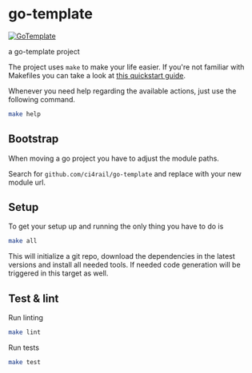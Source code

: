 # go-template

[![GoTemplate](https://img.shields.io/badge/go/template-black?logo=go)](https://github.com/SchwarzIT/go-template)

a go-template project

The project uses `make` to make your life easier. If you're not familiar with Makefiles you can take a look at [this quickstart guide](https://makefiletutorial.com).

Whenever you need help regarding the available actions, just use the following command.

```bash
make help
```

## Bootstrap

When moving a go project you have to adjust the module paths.

Search for `github.com/ci4rail/go-template` and replace with your new module url.

## Setup

To get your setup up and running the only thing you have to do is

```bash
make all
```

This will initialize a git repo, download the dependencies in the latest versions and install all needed tools.
If needed code generation will be triggered in this target as well.

## Test & lint

Run linting

```bash
make lint
```

Run tests

```bash
make test
```
